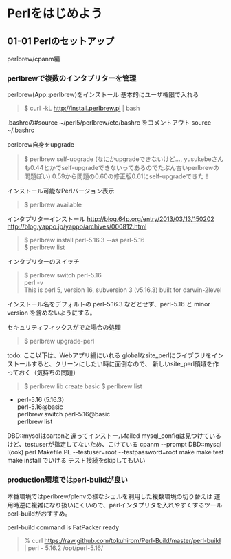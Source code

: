 Perlをはじめよう
===

01-01 Perlのセットアップ
---

perlbrew/cpanm編

### perlbrewで複数のインタプリターを管理

  perlbrew(App::perlbrew)をインストール
  基本的にユーザ権限で入れる

  >$ curl -kL http://install.perlbrew.pl | bash
  
  .bashrcの#source ~/perl5/perlbrew/etc/bashrc をコメントアウト
  source ~/.bashrc

  perlbrew自身をupgrade

  >$ perlbrew self-upgrade (なにかupgradeできないけど..., yusukebeさんも0.44とかでself-upgradeできないってあるのでたぶん古いperlbrewの問題ぽい)
  0.59から問題の0.60の修正版0.61にself-upgradeできた！

  インストール可能なPerlバージョン表示

  >$ perlbrew available

  インタプリターインストール
  http://blog.64p.org/entry/2013/03/13/150202
  http://blog.yappo.jp/yappo/archives/000812.html

  >$ perlbrew install perl-5.16.3 --as perl-5.16  
  $ perlbrew list

  インタプリターのスイッチ

  >$ perlbrew switch perl-5.16  
  perl -v  
  This is perl 5, version 16, subversion 3 (v5.16.3) built for darwin-2level

  インストール名をデフォルトの perl-5.16.3 などとせず、perl-5.16 と minor version を含めないようにする。

  セキュリティフィックスがでた場合の処理

  >$ perlbrew upgrade-perl

  todo: ここ以下は、Webアプリ編にいれる
  globalなsite_perlにライブラリをインストールすると、クリーンにしたい時に面倒なので、
  新しいsite_perl領域を作っておく（気持ちの問題）

  >$ perlbrew lib create basic
  $ perlbrew list  
  * perl-5.16 (5.16.3)  
  perl-5.16@basic  
  perlbrew switch perl-5.16@basic  
  perlbrew list

  DBD::mysqlはcartonと違ってインストールfailed
  mysql_configは見つけているけど、testuserが指定してないため、こけている
  cpanm --prompt DBD::mysql
  l(ook)
  perl Makefile.PL --testuser=root --testpassword=root
  make
  make test
  make install
  でいける
  テスト接続をskipしてもいい



### production環境ではperl-buildが良い

  本番環境ではperlbrew/plenvの様なシェルを利用した複数環境の切り替えは
  運用時逆に複雑になり扱いにくいので、perlインタプリタを入れやすくするツール
  perl-buildがおすすめ。

  perl-build command is FatPacker ready
  >% curl https://raw.github.com/tokuhirom/Perl-Build/master/perl-build | perl - 5.16.2 /opt/perl-5.16/  



